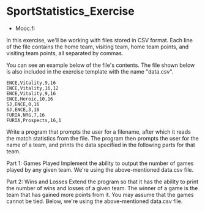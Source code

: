 # SportStatistics_Exercise
 - Mooc.fi
 
In this exercise, we'll be working with files stored in CSV format. Each line of the file contains the home team, visiting team, home team points, and visiting team points, all separated by commas.

You can see an example below of the file's contents. The file shown below is also included in the exercise template with the name "data.csv".

    ENCE,Vitality,9,16
    ENCE,Vitality,16,12
    ENCE,Vitality,9,16
    ENCE,Heroic,10,16
    SJ,ENCE,0,16
    SJ,ENCE,3,16
    FURIA,NRG,7,16
    FURIA,Prospects,16,1

Write a program that prompts the user for a filename, after which it reads the match statistics from the file. The program then prompts the user for the name of a team, and prints the data specified in the following parts for that team.

Part 1: Games Played
Implement the ability to output the number of games played by any given team. We're using the above-mentioned data.csv file.

Part 2: Wins and Losses
Extend the program so that it has the ability to print the number of wins and losses of a given team. The winner of a game is the team that has gained more points from it. You may assume that the games cannot be tied. Below, we're using the above-mentioned data.csv file.
